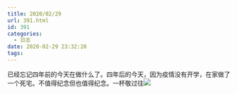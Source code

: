 ```yaml
---
title: 2020/02/29
url: 391.html
id: 391
categories:
  - 日志
date: 2020-02-29 23:32:20
tags:
---
```


已经忘记四年前的今天在做什么了。四年后的今天，因为疫情没有开学，在家做了一个死宅。不值得纪念但也值得纪念。一杯敬过往![](/2020pic/02/IMG_20200229_233445-scaled.jpg)